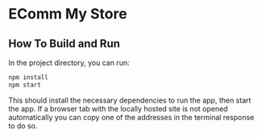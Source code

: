 # EComm My Store

## How To Build and Run

In the project directory, you can run:

```bash
npm install
npm start
```

This should install the necessary dependencies to run the app, then start the app. If a browser tab with the locally hosted site is not opened automatically you can copy one of the addresses in the terminal response to do so.
